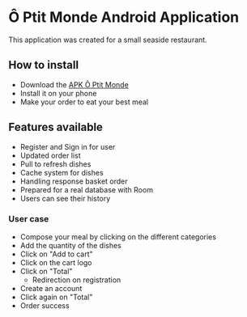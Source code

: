 # Ô Ptit Monde Android Application 


This application was created for a small seaside restaurant. 


## How to install 


* Download the [APK Ô Ptit Monde](https://github.com/MathiasBoillot/AndroidERestaurant/blob/master/app/release/app-release.apk)
* Install it on your phone
* Make your order to eat your best meal 


## Features available


* Register and Sign in for user
* Updated order list
* Pull to refresh dishes
* Cache system for dishes
* Handling response basket order
* Prepared for a real database with Room 
* Users can see their history

### User case


* Compose your meal by clicking on the different categories
* Add the quantity of the dishes
* Click on "Add to cart"
* Click on the cart logo 
* Click on "Total"
  * Redirection on registration
* Create an account
* Click again on "Total"
* Order success
